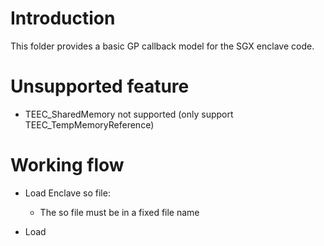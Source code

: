 
# Introduction

This folder provides a basic GP callback model for the SGX enclave code.

# Unsupported feature

- TEEC_SharedMemory not supported (only support TEEC_TempMemoryReference)


# Working flow

- Load Enclave so file:
  - The so file must be in a fixed file name

- Load 